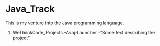# Java_Track

This is my venture into the Java programming language.

1. WeThiinkCode_Projects
  -Avaj-Launcher
    -"Some text describing the project"
